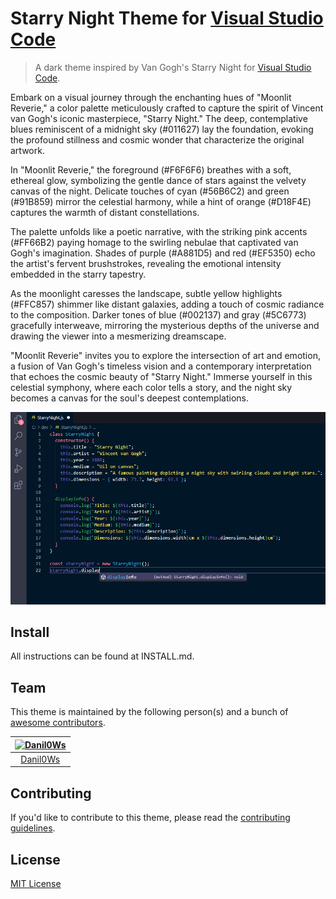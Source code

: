 # Starry Night Theme for [Visual Studio Code](http://code.visualstudio.com)

> A dark theme inspired by Van Gogh's Starry Night for [Visual Studio Code](http://code.visualstudio.com).

Embark on a visual journey through the enchanting hues of "Moonlit Reverie," a color palette meticulously crafted to capture the spirit of Vincent van Gogh's iconic masterpiece, "Starry Night." The deep, contemplative blues reminiscent of a midnight sky (#011627) lay the foundation, evoking the profound stillness and cosmic wonder that characterize the original artwork.

In "Moonlit Reverie," the foreground (#F6F6F6) breathes with a soft, ethereal glow, symbolizing the gentle dance of stars against the velvety canvas of the night. Delicate touches of cyan (#56B6C2) and green (#91B859) mirror the celestial harmony, while a hint of orange (#D18F4E) captures the warmth of distant constellations.

The palette unfolds like a poetic narrative, with the striking pink accents (#FF66B2) paying homage to the swirling nebulae that captivated van Gogh's imagination. Shades of purple (#A881D5) and red (#EF5350) echo the artist's fervent brushstrokes, revealing the emotional intensity embedded in the starry tapestry.

As the moonlight caresses the landscape, subtle yellow highlights (#FFC857) shimmer like distant galaxies, adding a touch of cosmic radiance to the composition. Darker tones of blue (#002137) and gray (#5C6773) gracefully interweave, mirroring the mysterious depths of the universe and drawing the viewer into a mesmerizing dreamscape.

"Moonlit Reverie" invites you to explore the intersection of art and emotion, a fusion of Van Gogh's timeless vision and a contemporary interpretation that echoes the cosmic beauty of "Starry Night." Immerse yourself in this celestial symphony, where each color tells a story, and the night sky becomes a canvas for the soul's deepest contemplations.

![Screenshot](https://raw.githubusercontent.com/buffDev/starry-night-theme/main/screenshot.png)

## Install

All instructions can be found at INSTALL.md.

## Team

This theme is maintained by the following person(s) and a bunch of [awesome contributors](https://github.com/buffDev/starry-night-theme/graphs/contributors).

[![Danil0Ws](https://avatars.githubusercontent.com/u/26333326?v=4&s=70)](https://github.com/danilo0ws) |
:---: |
[Danil0Ws](https://github.com/Danil0Ws) |

## Contributing

If you'd like to contribute to this theme, please read the [contributing guidelines](./.github/CONTRIBUTING.md).

## License

[MIT License](./LICENSE)
